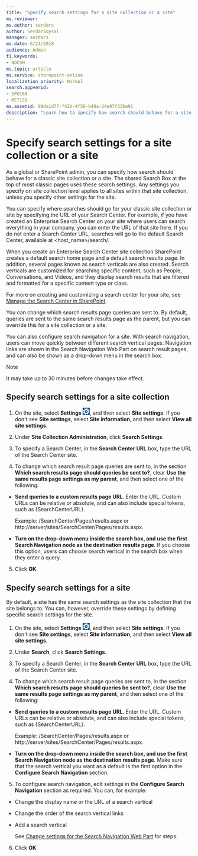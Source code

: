 ```yaml
---
title: "Specify search settings for a site collection or a site"
ms.reviewer: 
ms.author: serdars
author: SerdarSoysal
manager: serdars
ms.date: 6/21/2018
audience: Admin
f1.keywords:
- NOCSH
ms.topic: article
ms.service: sharepoint-online
localization_priority: Normal
search.appverid:
- SPO160
- MET150
ms.assetid: 99da1d77-f42b-4f56-b48a-24e87f336e91
description: "Learn how to specify how search should behave for a site collection or a site. The shared Search Box at the top of most pages will use these settings."
---
```


# Specify search settings for a site collection or a site

As a global or SharePoint admin, you can specify how search should behave for a classic site collection or a site. The shared Search Box at the top of most classic pages uses these search settings. Any settings you specify on site collection level applies to all sites within that site collection, unless you specify other settings for the site.

You can specify where searches should go for your classic site collection or site by specifying the URL of your Search Center. For example, if you have created an Enterprise Search Center on your site where users can search everything in your company, you can enter the URL of that site here. If you do not enter a Search Center URL, searches will go to the default Search Center, available at \<host_name\>/search/.
  
When you create an Enterprise Search Center site collection SharePoint creates a default search home page and a default search results page. In addition, several pages known as search verticals are also created. Search verticals are customized for searching specific content, such as People, Conversations, and Videos, and they display search results that are filtered and formatted for a specific content type or class.
  
For more on creating and customizing a search center for your site, see [Manage the Search Center in SharePoint](manage-search-center.md).
  
You can change which search results page queries are sent to. By default, queries are sent to the same search results page as the parent, but you can override this for a site collection or a site.
  
You can also configure search navigation for a site. With search navigation, users can move quickly between different search vertical pages. Navigation links are shown in the Search Navigation Web Part on search result pages, and can also be shown as a drop-down menu in the search box.
  
> [!NOTE]
>  It may take up to 30 minutes before changes take effect.
  
## Specify search settings for a site collection
<a name="__toc349306989"> </a>

1. On the site, select **Settings** ![Settings icon.](media/a47a06c3-83fb-46b2-9c52-d1bad63e3e60.png), and then select **Site settings**. If you don't see **Site settings**, select **Site information**, and then select **View all site settings**.

2. Under **Site Collection Administration**, click **Search Settings**.
    
3. To specify a Search Center, in the **Search Center URL** box, type the URL of the Search Center site.
    
4. To change which search result page queries are sent to, in the section **Which search results page should queries be sent to?**, clear **Use the same results page settings as my parent**, and then select one of the following: 
    
  - **Send queries to a custom results page URL**. Enter the URL. Custom URLs can be relative or absolute, and can also include special tokens, such as {SearchCenterURL}.
    
    Example: /SearchCenter/Pages/results.aspx or http://server/sites/SearchCenter/Pages/results.aspx.
    
  - **Turn on the drop-down menu inside the search box, and use the first Search Navigation node as the destination results page**. If you choose this option, users can choose search vertical in the search box when they enter a query.
    
5. Click **OK**.

## Specify search settings for a site
<a name="__toc349306990"> </a>

By default, a site has the same search settings as the site collection that the site belongs to. You can, however, override these settings by defining specific search settings for the site.
  
1. On the site, select **Settings** ![Settings icon.](media/a47a06c3-83fb-46b2-9c52-d1bad63e3e60.png), and then select **Site settings**. If you don't see **Site settings**, select **Site information**, and then select **View all site settings**.

2. Under **Search**, click **Search Settings**.
    
3. To specify a Search Center, in the **Search Center URL** box, type the URL of the Search Center site.
    
4. To change which search result page queries are sent to, in the section **Which search results page should queries be sent to?**, clear **Use the same results page settings as my parent**, and then select one of the following:
    
  - **Send queries to a custom results page URL**. Enter the URL. Custom URLs can be relative or absolute, and can also include special tokens, such as {SearchCenterURL}.
    
    Example: /SearchCenter/Pages/results.aspx or http://server/sites/SearchCenter/Pages/results.aspx.
    
  - **Turn on the drop-down menu inside the search box, and use the first Search Navigation node as the destination results page**. Make sure that the search vertical you want as a default is the first option in the **Configure Search Navigation** section.
    
5. To configure search navigation, edit settings in the **Configure Search Navigation** section as required. You can, for example: 
    
  - Change the display name or the URL of a search vertical
    
  - Change the order of the search vertical links
    
  - Add a search vertical
    
    See [Change settings for the Search Navigation Web Part](search-navigation-web-part.md) for steps.
    
6. Click **OK**.
